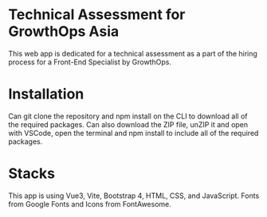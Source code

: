 # Technical Assessment for GrowthOps Asia
This web app is dedicated for a technical assessment as a part of the hiring process for a Front-End Specialist by GrowthOps.

# Installation
Can git clone the repository and npm install on the CLI to download all of the required packages.
Can also download the ZIP file, unZIP it and open with VSCode, open the terminal and npm install to include all of the required packages.

# Stacks
This app is using Vue3, Vite, Bootstrap 4, HTML, CSS, and JavaScript.
Fonts from Google Fonts and Icons from FontAwesome.

